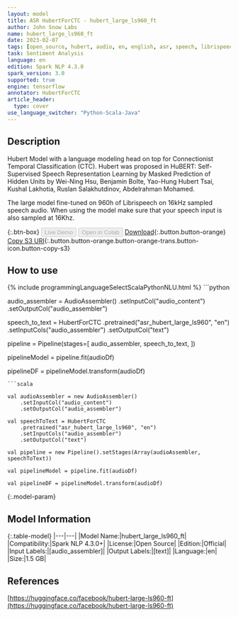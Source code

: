 ```yaml
---
layout: model
title: ASR HubertForCTC - hubert_large_ls960_ft
author: John Snow Labs
name: hubert_large_ls960_ft
date: 2023-02-07
tags: [open_source, hubert, audio, en, english, asr, speech, librispeech_asr, tensorflow]
task: Sentiment Analysis
language: en
edition: Spark NLP 4.3.0
spark_version: 3.0
supported: true
engine: tensorflow
annotator: HubertForCTC
article_header:
  type: cover
use_language_switcher: "Python-Scala-Java"
---
```


## Description

Hubert Model with a language modeling head on top for Connectionist Temporal Classification (CTC). 
Hubert was proposed in HuBERT: Self-Supervised Speech Representation Learning by Masked Prediction of Hidden Units by Wei-Ning Hsu, Benjamin Bolte, Yao-Hung Hubert Tsai, Kushal Lakhotia, Ruslan Salakhutdinov, Abdelrahman Mohamed.

The large model fine-tuned on 960h of Librispeech on 16kHz sampled speech audio. When using the model make sure that your speech input is also sampled at 16Khz.

{:.btn-box}
<button class="button button-orange" disabled>Live Demo</button>
<button class="button button-orange" disabled>Open in Colab</button>
[Download](https://s3.amazonaws.com/auxdata.johnsnowlabs.com/public/models/hubert_large_ls960_ft_en_4.3.0_3.0_1675766386394.zip){:.button.button-orange}
[Copy S3 URI](s3://auxdata.johnsnowlabs.com/public/models/hubert_large_ls960_ft_en_4.3.0_3.0_1675766386394.zip){:.button.button-orange.button-orange-trans.button-icon.button-copy-s3}

## How to use



<div class="tabs-box" markdown="1">
{% include programmingLanguageSelectScalaPythonNLU.html %}
```python
                
audio_assembler = AudioAssembler()     .setInputCol("audio_content")     .setOutputCol("audio_assembler")

speech_to_text = HubertForCTC     .pretrained("asr_hubert_large_ls960", "en")    .setInputCols("audio_assembler")     .setOutputCol("text")

pipeline = Pipeline(stages=[
  audio_assembler,
  speech_to_text,
])

pipelineModel = pipeline.fit(audioDf)

pipelineDF = pipelineModel.transform(audioDf)
```
```scala

val audioAssembler = new AudioAssembler()
    .setInputCol("audio_content") 
    .setOutputCol("audio_assembler")

val speechToText = HubertForCTC
    .pretrained("asr_hubert_large_ls960", "en")
    .setInputCols("audio_assembler") 
    .setOutputCol("text") 

val pipeline = new Pipeline().setStages(Array(audioAssembler, speechToText))

val pipelineModel = pipeline.fit(audioDf)

val pipelineDF = pipelineModel.transform(audioDf)
```
</div>

{:.model-param}
## Model Information

{:.table-model}
|---|---|
|Model Name:|hubert_large_ls960_ft|
|Compatibility:|Spark NLP 4.3.0+|
|License:|Open Source|
|Edition:|Official|
|Input Labels:|[audio_assembler]|
|Output Labels:|[text]|
|Language:|en|
|Size:|1.5 GB|

## References

[https://huggingface.co/facebook/hubert-large-ls960-ft](https://huggingface.co/facebook/hubert-large-ls960-ft)